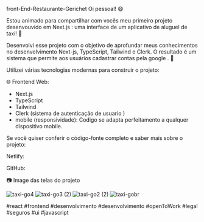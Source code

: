 front-End-Restaurante-Gerichet
Oi pessoal! 😄

Estou animado para compartilhar com vocês meu primeiro projeto desenvouvido em Next.js : uma interface de um aplicativo de aluguel de taxi! 🥘

Desenvolvi esse projeto com o objetivo de aprofundar meus conhecimentos no desenvolvimento Next-js, TypeScript, Tailwind e Clerk. O resultado é um sistema que permite aos usuários cadastrar contas pela google . 🚀

Utilizei várias tecnologias modernas para construir o projeto:

🌐 Frontend Web:

 - Next.js
 - TypeScript
 - Tailwind
 - Clerk (sistema de autenticação de usuario )
 - mobile (responsividade): Codigo se adapta perfeitamento a qualquer dispositivo mobile.

Se você quiser conferir o código-fonte completo e saber mais sobre o projeto:

Netlify: 

GitHub: 

📷 Image das telas do projeto

![taxi-go4](https://github.com/alexLDSpedroDEV/taxi-go/assets/115034319/436c7d97-ef09-4135-8240-4a7ff162736b)
![taxi-go3 (2)](https://github.com/alexLDSpedroDEV/taxi-go/assets/115034319/c7aca62a-861e-4baa-acfa-0221e67b2f5b)
![taxi-go2 (2)](https://github.com/alexLDSpedroDEV/taxi-go/assets/115034319/e6f97719-b75d-4ed4-a713-c08789d9e790)
![taxi-go](https://github.com/alexLDSpedroDEV/taxi-go/assets/115034319/245705f2-473a-4b80-8854-fa046839991a)br

#react #frontend #desenvolvimento #desenvolvimento #openToWork #legal
#seguros #ui #javascript




